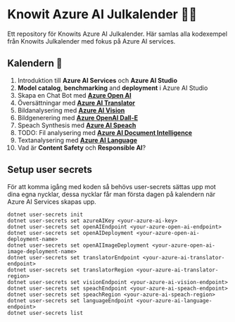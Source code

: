 # Knowit Azure AI Julkalender 🎅🏻
Ett repository för Knowits Azure AI Julkalender. Här samlas alla kodexempel från Knowits Julkalender med fokus på Azure AI services.

## Kalendern 🎄
1. Introduktion till **Azure AI Services** och **Azure AI Studio**
2. **Model catalog**, **benchmarking** and **deployment** i Azure AI Studio
3. Skapa en Chat Bot med **[Azure Open AI](https://github.com/Adolfi/AzureAIXmasCalendar/blob/main/Clients/OpenAIClient.cs#L11)**
4. Översättningar med **[Azure AI Translator](https://github.com/Adolfi/AzureAIXmasCalendar/blob/main/Clients/TranslatorClient.cs#L7)**
5. Bildanalysering med **[Azure AI Vision](https://github.com/Adolfi/AzureAIXmasCalendar/blob/main/Clients/VisionClient.cs#L8)**
6. Bildgenerering med **[Azure OpenAI Dall-E](https://github.com/Adolfi/AzureAIXmasCalendar/blob/main/Clients/OpenAIClient.cs#L18)**
7. Speach Synthesis med **[Azure AI Speach](https://github.com/Adolfi/AzureAIXmasCalendar/blob/main/Clients/SpeachClient.cs#L9)**
8. TODO: Fil analysering med **[Azure AI Document Intelligence](https://github.com/Adolfi/AzureAIXmasCalendar/blob/main/Clients/DocumentIntelligenceClient.cs#L6)**
9. Textanalysering med **[Azure AI Language](https://github.com/TODO)**
9. Vad är **Content Safety** och **Responsible AI**?

## Setup user secrets 
För att komma igång med koden så behövs user-secrets sättas upp mot dina egna nycklar, dessa nycklar får man första dagen på kalendern när Azure AI Services skapas upp.

```
dotnet user-secrets init
dotnet user-secrets set azureAIKey <your-azure-ai-key>
dotnet user-secrets set openAIEndpoint <your-azure-open-ai-endpoint>
dotnet user-secrets set openAIDeployment <your-azure-open-ai-deployment-name>
dotnet user-secrets set openAIImageDeployment <your-azure-open-ai-image-deployment-name>
dotnet user-secrets set translatorEndpoint <your-azure-ai-translator-endpoint>
dotnet user-secrets set translatorRegion <your-azure-ai-translator-region>
dotnet user-secrets set visionEndpoint <your-azure-ai-vision-endpoint>
dotnet user-secrets set speachEndpoint <your-azure-ai-speach-endpoint> 
dotnet user-secrets set speachRegion <your-azure-ai-speach-region>
dotnet user-secrets set languageEndpoint <your-azure-ai-language-endpoint>
dotnet user-secrets list
```
